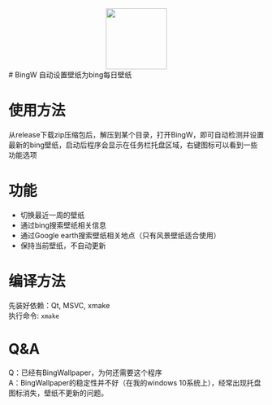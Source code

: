 <div align=center>
    <img width="120" height="120" src="./src/main.ico">
</div>  
# BingW  
自动设置壁纸为bing每日壁纸  

# 使用方法
从release下载zip压缩包后，解压到某个目录，打开BingW，即可自动检测并设置最新的bing壁纸，启动后程序会显示在任务栏托盘区域，右键图标可以看到一些功能选项  

# 功能  
* 切换最近一周的壁纸  
* 通过bing搜索壁纸相关信息  
* 通过Google earth搜索壁纸相关地点（只有风景壁纸适合使用）  
* 保持当前壁纸，不自动更新  

# 编译方法
先装好依赖：Qt, MSVC, xmake  
执行命令: `xmake`

# Q&A
Q：已经有BingWallpaper，为何还需要这个程序  
A：BingWallpaper的稳定性并不好（在我的windows 10系统上），经常出现托盘图标消失，壁纸不更新的问题。  
